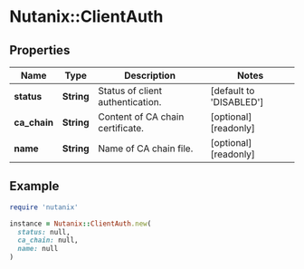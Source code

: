 # Nutanix::ClientAuth

## Properties

| Name | Type | Description | Notes |
| ---- | ---- | ----------- | ----- |
| **status** | **String** | Status of client authentication. | [default to &#39;DISABLED&#39;] |
| **ca_chain** | **String** | Content of CA chain certificate. | [optional][readonly] |
| **name** | **String** | Name of CA chain file. | [optional][readonly] |

## Example

```ruby
require 'nutanix'

instance = Nutanix::ClientAuth.new(
  status: null,
  ca_chain: null,
  name: null
)
```


